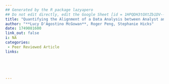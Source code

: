 ```yaml
---
## Generated by the R package lazyapero
## Do not edit directly, edit the Google Sheet [id = 1HPQDH3tOXtZb1DV--8wR9CKAzUz5aywWc2vM3OQ5SrU]
title: "Quantifying the Alignment of a Data Analysis between Analyst and Audience"
author: "**Lucy D'Agostino McGowan**, Roger Peng, Stephanie Hicks"
date: 1749081600
link_out: false
i: NA
categories:
 - Peer Reviewed Article
links:





---
```




